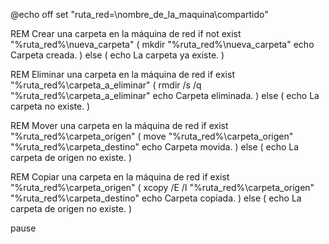  
 @echo off
set "ruta_red=\\nombre_de_la_maquina\compartido"

REM Crear una carpeta en la máquina de red
if not exist "%ruta_red%\nueva_carpeta" (
    mkdir "%ruta_red%\nueva_carpeta"
    echo Carpeta creada.
) else (
    echo La carpeta ya existe.
)

REM Eliminar una carpeta en la máquina de red
if exist "%ruta_red%\carpeta_a_eliminar" (
    rmdir /s /q "%ruta_red%\carpeta_a_eliminar"
    echo Carpeta eliminada.
) else (
    echo La carpeta no existe.
)

REM Mover una carpeta en la máquina de red
if exist "%ruta_red%\carpeta_origen" (
    move "%ruta_red%\carpeta_origen" "%ruta_red%\carpeta_destino"
    echo Carpeta movida.
) else (
    echo La carpeta de origen no existe.
)

REM Copiar una carpeta en la máquina de red
if exist "%ruta_red%\carpeta_origen" (
    xcopy /E /I "%ruta_red%\carpeta_origen" "%ruta_red%\carpeta_destino"
    echo Carpeta copiada.
) else (
    echo La carpeta de origen no existe.
)

pause
